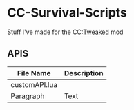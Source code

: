 # CC-Survival-Scripts

Stuff I've made for the [CC:Tweaked](https://www.curseforge.com/minecraft/mc-mods/cc-tweaked) mod

## APIS

| File Name | Description |
| ----------- | ----------- |
| customAPI.lua |  |
| Paragraph | Text |